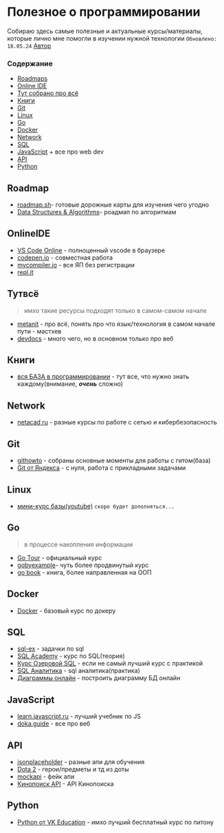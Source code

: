 # Полезное о программировании

Собираю здесь самые полезные и актуальные курсы/материалы, которые лично мне помогли в изучении нужной технологии
`Обновлено: 18.05.24`
[Автор](https://github.com/roso1nik)

### Содержание
- [Roadmaps](#roadmap)
- [Online IDE](#onlineIDE)
- [Тут собрано про всё](#тутвсё)
- [Книги](#книги)
- [Git](#git)
- [Linux](#linux)
- [Go](#go)
- [Docker](#docker)
- [Network](#network)
- [SQL](#sql)
- [JavaScript](#javascript) + все про web dev
- [API](#api)
- [Python](#python)


## Roadmap
- [roadmap.sh](https://roadmap.sh/)- готовые дорожные карты для изучения чего угодно
- [Data Structures & Algorithms](https://neetcode.io/roadmap)- роадмап по алгоритмам

## OnlineIDE
- [VS Code Online](https://vscode.dev/) - полноценный vscode в браузере
- [codepen.io](https://codepen.io/) - совместная работа
- [mycompiler.io](https://www.mycompiler.io/) - все ЯП без регистрации
- [repl.it](https://replit.com/)

## Тутвсё
> имхо такие ресурсы подходят только в самом-самом начале
- [metanit](https://metanit.com/) - про всё, понять про что язык/технология в самом начале пути - мастхев
- [devdocs](https://devdocs.io/) - много чего, но в основном только про веб

## Книги
- [вся БАЗА в программировании](http://stolyarov.info/books/programming_intro/dmk) - тут все, что нужно знать каждому(внимание, ***очень*** сложно)

## Network
- [netacad ru](https://netacad.sadlab.su/) - разные курсы по работе с сетью и кибербезопасность

## Git
- [githowto](https://githowto.com/ru) - собраны основные моменты для работы с гитом(база)
- [Git от Яндекса](https://practicum.yandex.ru/git-basics/) - с нуля, работа с прикладными задачами

## Linux
- [мини-курс базы(youtube)](https://www.youtube.com/playlist?list=PLAixKCwWV1dALYSme2mulhcdiXkI-bJC2) 
`скоро будет дополняться...`

## Go
> в процессе накопления информации
- [Go Tour](https://go.dev/tour/welcome/1) - официальный курс
- [gobyexample](https://gobyexample.com/hello-world)- чуть более продвинутый курс
- [go book](http://golang-book.ru/) - книга, более направленная на ООП

## Docker
- [Docker](https://karpov.courses/docker) - базовый курс по докеру

## SQL
- [sql-ex](https://sql-ex.ru/) - задачки по sql
- [SQL Academy](https://sql-academy.org/ru/guide) - курс по SQL(теория)
- [Курс Озеровой SQL](https://stepik.org/course/63054/) - если не самый лучший курс с практикой
- [SQL Аналитика](https://karpov.courses/simulator-sql) - sql аналитика(практика)
- [Диаграммы онлайн](https://app.diagrams.net/) - построить диаграмму БД онлайн

## JavaScript
- [learn.javascript.ru](https://learn.javascript.ru/) - лучший учебник по JS
- [doka.guide](https://doka.guide/) - все про веб

## API
- [jsonplaceholder](https://jsonplaceholder.typicode.com/) - разные апи для обучения
- [Dota 2](https://www.dota2.com/datafeed/herodata) - герои/предметы и тд из доты
- [mockapi](https://mockapi.io/) - фейк апи
- [Кинопоиск API](https://kinopoisk.dev/) - API Кинопоиска

## Python
- [Python от VK Education](https://education.vk.company/program/244) - имхо лучший бесплатный курс по питону



